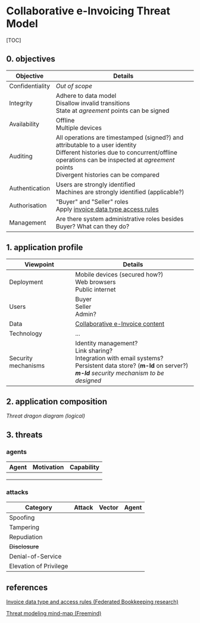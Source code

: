 # Collaborative e-Invoicing Threat Model

[TOC]

## 0. objectives

| Objective       | Details                                                      |
| --------------- | ------------------------------------------------------------ |
| Confidentiality | *Out of scope*                                               |
| Integrity       | Adhere to data model<br />Disallow invalid transitions<br />State at *agreement* points can be signed |
| Availability    | Offline<br />Multiple devices                                |
| Auditing        | All operations are timestamped (signed?) and attributable to a user identity<br />Different histories due to concurrent/offline operations can be inspected at *agreement* points<br />Divergent histories can be compared |
| Authentication  | Users are strongly identified<br />Machines are strongly identified (applicable?) |
| Authorisation   | "Buyer" and "Seller" roles<br />Apply [invoice data type access rules](https://github.com/federatedbookkeeping/research/issues/4) |
| Management      | Are there system administrative roles besides Buyer? What can they do? |

## 1. application profile

| Viewpoint           | Details                                                      |
| ------------------- | ------------------------------------------------------------ |
| Deployment          | Mobile devices (secured how?)<br />Web browsers<br />Public internet |
| Users               | Buyer<br />Seller<br />Admin?                                |
| Data                | [Collaborative e-Invoice content](https://github.com/pondersource/collaborative-invoice-composition/blob/main/index.ts) |
| Technology          | ...                                                          |
| Security mechanisms | Identity management?<br />Link sharing?<br />Integration with email systems?<br />Persistent data store? (**m-ld** on server?)<br />_**m-ld** security mechanism to be designed_ |

## 2. application composition

_Threat dragon diagram (logical)_

## 3. threats

### agents

| Agent | Motivation | Capability |
| ----- | ---------- | ---------- |
|       |            |            |
|       |            |            |
|       |            |            |

### attacks

| Category               | Attack | Vector | Agent |
| ---------------------- | ------ | ------ | ----- |
| Spoofing               |        |        |       |
| Tampering              |        |        |       |
| Repudiation            |        |        |       |
| ~~Disclosure~~         |        |        |       |
| Denial-of-Service      |        |        |       |
| Elevation of Privilege |        |        |       |



## references

[Invoice data type and access rules (Federated Bookkeeping research)](https://github.com/federatedbookkeeping/research/issues/4)

[Threat modeling mind-map (Freemind)](./threat%20modeling.mm)